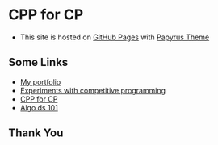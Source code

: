 # CPP for CP

* This site is hosted on [GitHub Pages](https://pages.github.com/) with [Papyrus Theme](https://github.com/hugoferreira/papyrus-theme)

## Some Links

* [My portfolio](https://ahampriyanshu.com/)
* [Experiments with competitive programming](https://cp.ahampriyanshu.com/)
* [CPP for CP](https://cpp.ahampriyanshu.com/)
* [Algo ds 101](https://dsa.ahampriyanshu.com/)

## Thank You